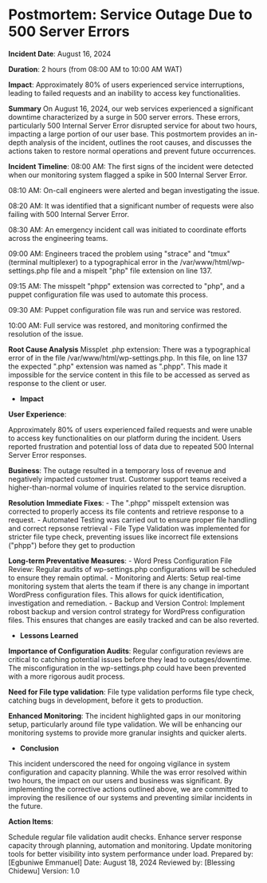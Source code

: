 # Postmortem: Service Outage Due to 500 Server Errors

__Incident Date__: August 16, 2024

__Duration__: 2 hours (from 08:00 AM to 10:00 AM WAT)

__Impact__: Approximately 80% of users experienced service interruptions, leading to failed requests and an inability to access key functionalities.

__Summary__
On August 16, 2024, our web services experienced a significant downtime characterized by a surge in 500 server errors. These errors, particularly 500 Internal Server Error disrupted service for about two hours, impacting a large portion of our user base. This postmortem provides an in-depth analysis of the incident, outlines the root causes, and discusses the actions taken to restore normal operations and prevent future occurrences.

__Incident Timeline__:
08:00 AM: The first signs of the incident were detected when our monitoring system flagged a spike in 500 Internal Server Error.

08:10 AM: On-call engineers were alerted and began investigating the issue.

08:20 AM: It was identified that a significant number of requests were also failing with 500 Internal Server Error.

08:30 AM: An emergency incident call was initiated to coordinate efforts across the engineering teams.

09:00 AM: Engineers traced the problem using "strace" and "tmux" (terminal multiplexer) to a typographical error in the /var/www/html/wp-settings.php file and a mispelt "php" file extension on line 137.

09:15 AM: The misspelt "phpp" extension was corrected to "php", and a puppet configuration file was used to automate this process.

09:30 AM: Puppet configuration file was run and service was restored.

10:00 AM: Full service was restored, and monitoring confirmed the resolution of the issue.

__Root Cause Analysis__
Missplet .php extension:
There was a typographical error of in the file /var/www/html/wp-settings.php. In this file, on line 137 the expected ".php" extension was named as ".phpp". This made it impossible for the service content in this file to be accessed as served as response to the client or user.

* __Impact__

__User Experience__:

Approximately 80% of users experienced failed requests and were unable to access key functionalities on our platform during the incident.
Users reported frustration and potential loss of data due to repeated 500 Internal Server Error responses.

__Business__:
The outage resulted in a temporary loss of revenue and negatively impacted customer trust.
Customer support teams received a higher-than-normal volume of inquiries related to the service disruption.

__Resolution__
__Immediate Fixes__:
    - The ".phpp" misspelt extension was corrected to properly access its file contents and retrieve response to a request.
    - Automated Testing was carried out to ensure proper file handling and correct repsonse retrieval
    - File Type Validation was implemented for stricter file type check, preventing issues like incorrect file extensions ("phpp") before they get to production

__Long-term Preventative Measures__:
    - Word Press Configuration File Review: Regular audits of wp-settings.php configurations will be scheduled to ensure they remain optimal.
    - Monitoring and Alerts: Setup real-time monitoring system that alerts the team if there is any change in important WordPress configuration files. This allows for quick identification, investigation and remediation.
    - Backup and Version Control: Implement robost backup and version control strategy for WordPress configuration files. This ensures that changes are easily tracked and can be also reverted.

* __Lessons Learned__

__Importance of Configuration Audits__: Regular configuration reviews are critical to catching potential issues before they lead to outages/downtime. The misconfiguration in the wp-settings.php could have been prevented with a more rigorous audit process.

__Need for File type validation__: File type validation performs file type check, catching bugs in development, before it gets to production.

__Enhanced Monitoring__: The incident highlighted gaps in our monitoring setup, particularly around file type validation. We will be enhancing our monitoring systems to provide more granular insights and quicker alerts.

* __Conclusion__

This incident underscored the need for ongoing vigilance in system configuration and capacity planning. While the  was error resolved within two hours, the impact on our users and business was significant. By implementing the corrective actions outlined above, we are committed to improving the resilience of our systems and preventing similar incidents in the future.

__Action Items__:

 Schedule regular file validation audit checks.
 Enhance server response capacity through planning, automation and monitoring.
 Update monitoring tools for better visibility into system performance under load.
Prepared by: [Egbuniwe Emmanuel]
Date: August 18, 2024
Reviewed by: [Blessing Chidewu]
Version: 1.0
